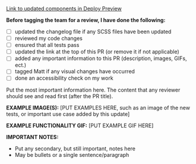 [Link to updated components in Deploy Preview](UPDATEMEWITHALINK)

**Before tagging the team for a review, I have done the following:**
- [ ] updated the changelog file if any SCSS files have been updated
- [ ] reviewed my code changes
- [ ] ensured that all tests pass
- [ ] updated the link at the top of this PR (or remove it if not applicable)
- [ ] added any important information to this PR (description, images, GIFs, ect.)
- [ ] tagged Matt if any visual changes have occurred
- [ ] done an accessibility check on my work

Put the most important information here. The content that any reviewer should see and read first (after the PR title).

**EXAMPLE IMAGE(S):**
[PUT EXAMPLES HERE, such as an image of the new tests, or important use case added by this update]

**EXAMPLE FUNCTIONALITY GIF:**
[PUT EXAMPLE GIF HERE]

**IMPORTANT NOTES:**
- Put any secondary, but still important, notes here
- May be bullets or a single sentence/paragraph
